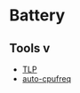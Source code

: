 # Battery 

## Tools v

- [TLP](https://wiki.archlinux.org/title/TLP#Configuration)
- [auto-cpufreq](https://github.com/AdnanHodzic/auto-cpufreq) 

